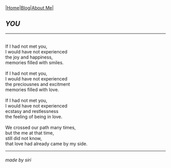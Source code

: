 |[Home](README.md)|[Blog](Blog.md)|[About Me](about.md)|

## _YOU_
---

<br/>If I had not met you,
<br/>I would have not experienced 
<br/>the joy and happiness,
<br/>memories filled with smiles.
<br/>
<br/>If I had not met you,
<br/>I would have not experienced 
<br/>the preciousnes and excitment
<br/>memories filled with love.
<br/>
<br/>If I had not met you,
<br/>I would have not experienced 
<br/>ecstasy and restlessness
<br/>the feeling of being in love.
<br/>
<br/>We crossed our path many times,
<br/>but the me at that time,
<br/>still did not know,
<br/>that love had already came by my side.

---
###### made by siri
